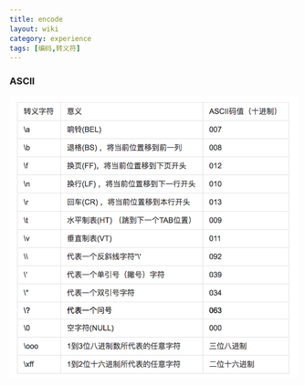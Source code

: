 ```yaml
---
title: encode
layout: wiki
category: experience
tags: [编码,转义符]
---
```



### ASCII

![](/media/img/experience/ASCII_encode.png)